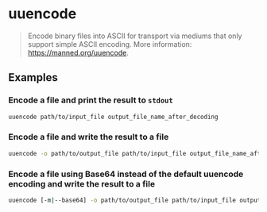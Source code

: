 # uuencode

> Encode binary files into ASCII for transport via mediums that only support simple ASCII encoding. More information: <https://manned.org/uuencode>.

## Examples

### Encode a file and print the result to `stdout`

```bash
uuencode path/to/input_file output_file_name_after_decoding
```

### Encode a file and write the result to a file

```bash
uuencode -o path/to/output_file path/to/input_file output_file_name_after_decoding
```

### Encode a file using Base64 instead of the default uuencode encoding and write the result to a file

```bash
uuencode [-m|--base64] -o path/to/output_file path/to/input_file output_file_name_after_decoding
```
